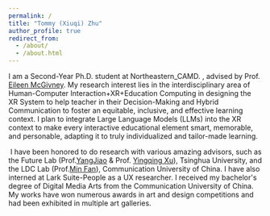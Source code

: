 ```yaml
---
permalink: /
title: "Tommy (Xiuqi) Zhu"
author_profile: true
redirect_from: 
  - /about/
  - /about.html
---
```

I am a Second-Year Ph.D. student at Northeastern_CAMD. , advised by Prof. [Eileen McGivney](https://scholar.harvard.edu/mcgivney). My research interest lies in the interdisciplinary area of Human-Computer Interaction+XR+Education Computing in designing the XR System to help teacher in their Decision-Making and Hybrid Communication to foster an equitable, inclusive, and effective learning context. I plan to integrate Large Language Models (LLMs) into the XR context to make every interactive educational element smart, memorable, and personable, adapting it to truly individualized and tailor-made learning.

​
I have been honored to do research with various amazing advisors, such as the Future Lab (Prof.[YangJiao](https://thfl.tsinghua.edu.cn/en/yjdw/jzg/Central_Organization/r/Resercher/Yang_Jiao.htm) &  Prof. [Yingqing Xu](https://thfl.tsinghua.edu.cn/en/yjdw/jzg/Central_Organization/Human_Computer_Interaction__and_User_Experience/Resercher/Yingqing_Xu.htm)), Tsinghua University, and the LDC Lab (Prof.[Min Fan](https://scholar.google.com/citations?user=r43qpoUAAAAJ&hl=en)), Communication University of China. I have also interned at Lark Suite-People as a UX researcher. I received my bachelor's degree of Digital Media Arts from the Communication University of China. My works have won numerous awards in art and design competitions and had been exhibited in multiple art galleries.


